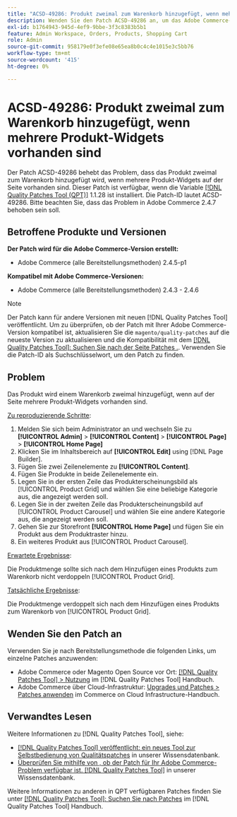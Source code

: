 ```yaml
---
title: "ACSD-49286: Produkt zweimal zum Warenkorb hinzugefügt, wenn mehrere Produkt-Widgets vorhanden sind"
description: Wenden Sie den Patch ACSD-49286 an, um das Adobe Commerce-Problem zu beheben, bei dem das Produkt zweimal zum Warenkorb hinzugefügt wird, wenn mehrere Produkt-Widgets auf der Seite vorhanden sind.
exl-id: b1764943-945d-4ef9-9bbe-3f3c8383b5b1
feature: Admin Workspace, Orders, Products, Shopping Cart
role: Admin
source-git-commit: 958179e0f3efe08e65ea8b0c4c4e1015e3c5bb76
workflow-type: tm+mt
source-wordcount: '415'
ht-degree: 0%

---
```


# ACSD-49286: Produkt zweimal zum Warenkorb hinzugefügt, wenn mehrere Produkt-Widgets vorhanden sind

Der Patch ACSD-49286 behebt das Problem, dass das Produkt zweimal zum Warenkorb hinzugefügt wird, wenn mehrere Produkt-Widgets auf der Seite vorhanden sind. Dieser Patch ist verfügbar, wenn die Variable [[!DNL Quality Patches Tool (QPT)]](/help/announcements/adobe-commerce-announcements/magento-quality-patches-released-new-tool-to-self-serve-quality-patches.md) 1.1.28 ist installiert. Die Patch-ID lautet ACSD-49286. Bitte beachten Sie, dass das Problem in Adobe Commerce 2.4.7 behoben sein soll.

## Betroffene Produkte und Versionen

**Der Patch wird für die Adobe Commerce-Version erstellt:**

* Adobe Commerce (alle Bereitstellungsmethoden) 2.4.5-p1

**Kompatibel mit Adobe Commerce-Versionen:**

* Adobe Commerce (alle Bereitstellungsmethoden) 2.4.3 - 2.4.6

>[!NOTE]
>
>Der Patch kann für andere Versionen mit neuen [!DNL Quality Patches Tool] veröffentlicht. Um zu überprüfen, ob der Patch mit Ihrer Adobe Commerce-Version kompatibel ist, aktualisieren Sie die `magento/quality-patches` auf die neueste Version zu aktualisieren und die Kompatibilität mit dem [[!DNL Quality Patches Tool]: Suchen Sie nach der Seite Patches .](https://experienceleague.adobe.com/tools/commerce-quality-patches/index.html). Verwenden Sie die Patch-ID als Suchschlüsselwort, um den Patch zu finden.

## Problem

Das Produkt wird einem Warenkorb zweimal hinzugefügt, wenn auf der Seite mehrere Produkt-Widgets vorhanden sind.

<u>Zu reproduzierende Schritte</u>:

1. Melden Sie sich beim Administrator an und wechseln Sie zu **[!UICONTROL Admin]** > **[!UICONTROL Content]** > **[!UICONTROL Page]** > **[!UICONTROL Home Page]**
1. Klicken Sie im Inhaltsbereich auf **[!UICONTROL Edit]** using [!DNL Page Builder].
1. Fügen Sie zwei Zeilenelemente zu **[!UICONTROL Content]**.
1. Fügen Sie Produkte in beide Zeilenelemente ein.
1. Legen Sie in der ersten Zeile das Produkterscheinungsbild als [!UICONTROL Product Grid] und wählen Sie eine beliebige Kategorie aus, die angezeigt werden soll.
1. Legen Sie in der zweiten Zeile das Produkterscheinungsbild auf [!UICONTROL Product Carousel] und wählen Sie eine andere Kategorie aus, die angezeigt werden soll.
1. Gehen Sie zur Storefront **[!UICONTROL Home Page]** und fügen Sie ein Produkt aus dem Produktraster hinzu.
1. Ein weiteres Produkt aus [!UICONTROL Product Carousel].

<u>Erwartete Ergebnisse</u>:

Die Produktmenge sollte sich nach dem Hinzufügen eines Produkts zum Warenkorb nicht verdoppeln [!UICONTROL Product Grid].

<u>Tatsächliche Ergebnisse</u>:

Die Produktmenge verdoppelt sich nach dem Hinzufügen eines Produkts zum Warenkorb von [!UICONTROL Product Grid].

## Wenden Sie den Patch an

Verwenden Sie je nach Bereitstellungsmethode die folgenden Links, um einzelne Patches anzuwenden:

* Adobe Commerce oder Magento Open Source vor Ort: [[!DNL Quality Patches Tool] > Nutzung](https://experienceleague.adobe.com/docs/commerce-operations/tools/quality-patches-tool/usage.html) im [!DNL Quality Patches Tool] Handbuch.
* Adobe Commerce über Cloud-Infrastruktur: [Upgrades und Patches > Patches anwenden](https://experienceleague.adobe.com/docs/commerce-cloud-service/user-guide/develop/upgrade/apply-patches.html) im Commerce on Cloud Infrastructure-Handbuch. 

## Verwandtes Lesen

Weitere Informationen zu [!DNL Quality Patches Tool], siehe:

* [[!DNL Quality Patches Tool] veröffentlicht: ein neues Tool zur Selbstbedienung von Qualitätspatches](/help/announcements/adobe-commerce-announcements/magento-quality-patches-released-new-tool-to-self-serve-quality-patches.md) in unserer Wissensdatenbank.
* [Überprüfen Sie mithilfe von , ob der Patch für Ihr Adobe Commerce-Problem verfügbar ist. [!DNL Quality Patches Tool]](/help/support-tools/patches-available-in-qpt-tool/check-patch-for-magento-issue-with-magento-quality-patches.md) in unserer Wissensdatenbank.

Weitere Informationen zu anderen in QPT verfügbaren Patches finden Sie unter [[!DNL Quality Patches Tool]: Suchen Sie nach Patches](https://experienceleague.adobe.com/tools/commerce-quality-patches/index.html) im [!DNL Quality Patches Tool] Handbuch.
